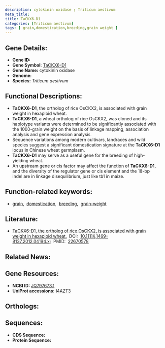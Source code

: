 ```yaml
---
description: cytokinin oxidase ; Triticum aestivum
meta_title:
title: TaCKX6-D1
categories: [Triticum aestivum]
tags: [ grain,domestication,breeding,grain weight ]
---
```


## Gene Details:
- **Gene ID:** []()
- **Gene Symbol:** <u>TaCKX6-D1</u>
- **Gene Name:** cytokinin oxidase
- **Genome:** 
- **Species:** *Triticum aestivum*

## Functional Descriptions:
   - **TaCKX6-D1**, the ortholog of rice OsCKX2, is associated with grain weight in hexaploid wheat.
   - **TaCKX6-D1**, a wheat ortholog of rice OsCKX2, was cloned and its haplotype variants were determined to be significantly associated with the 1000-grain weight on the basis of linkage mapping, association analysis and gene expression analysis.
   - Sequence variations among modern cultivars, landraces and wild species suggest a significant domestication signature at the **TaCKX6-D1** locus in Chinese wheat germplasm.
   - **TaCKX6-D1** may serve as a useful gene for the breeding of high-yielding wheat.
   - An upstream gene or cis factor may affect the function of **TaCKX6-D1**, and the diversity of the regulator gene or cis element and the 18-bp indel are in linkage disequilibrium, just like tb1 in maize.

## Function-related keywords:
   - [grain](/tags/grain/),&nbsp;&nbsp;[domestication](/tags/domestication/),&nbsp;&nbsp;[breeding](/tags/breeding/),&nbsp;&nbsp;[grain-weight](/tags/grain-weight/)

## Literature:
   - [TaCKX6-D1, the ortholog of rice OsCKX2, is associated with grain weight in hexaploid wheat.](https://www.doi.org/10.1111/j.1469-8137.2012.04194.x)&nbsp;&nbsp;DOI:&nbsp;&nbsp;[10.1111/j.1469-8137.2012.04194.x](https://www.doi.org/10.1111/j.1469-8137.2012.04194.x);&nbsp;&nbsp;PMID:&nbsp;&nbsp;[22670578](https://pubmed.ncbi.nlm.nih.gov/22670578/)

## Related News:

## Gene Resources:
- **NCBI ID:**  [JQ797673.1](https://www.ncbi.nlm.nih.gov/search/all/?term=JQ797673.1)
- **UniProt accessions:**  [I4AZT3](https://www.uniprot.org/uniprotkb/I4AZT3/entry)

## Orthologs:

## Sequences:
- **CDS Sequence:**
- **Protein Sequence:**
